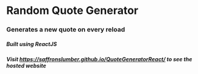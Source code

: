 <h1> Random Quote Generator</h1>
<h3>Generates a new quote on every reload</h3>
<h5>Built using ReactJS</h5>
<h5>Visit <a href="https://saffronslumber.github.io/QuoteGeneratorReact/">https://saffronslumber.github.io/QuoteGeneratorReact/</a> to see the hosted website</h5>
